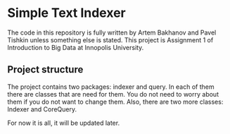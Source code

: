 # Simple Text Indexer
The code in this repository is fully written by Artem Bakhanov and Pavel Tishkin unless something else is stated. This project is Assignment 1 of Introduction to Big Data at Innopolis University.

## Project structure
The project contains two packages: indexer and query. In each of them there are classes that are need for them. You do not need to worry about them if you do not want to change them.
Also, there are two more classes: Indexer and CoreQuery.

For now it is all, it will be updated later.
